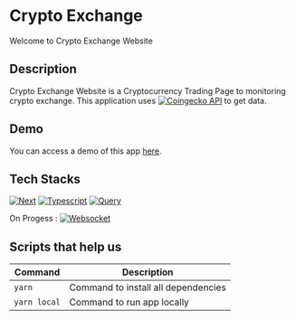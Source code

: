 # Crypto Exchange

Welcome to Crypto Exchange Website

## Description

Crypto Exchange Website is a Cryptocurrency Trading Page to monitoring crypto exchange. This application uses [![Coingecko API][CoinGecko]][CoinGecko-url] to get data.

## Demo

You can access a demo of this app [here](https://crypto-exchange-puce.vercel.app/).

## Tech Stacks

[![Next][Next.js]][Next-url] [![Typescript][Ts]][Ts-url] [![Query][React-query]][React-query-url]

On Progess :
[![Websocket][Socket]][Socket-url]

## Scripts that help us

| Command      | Description                         |
| ------------ | ----------------------------------- |
| `yarn`       | Command to install all dependencies |
| `yarn local` | Command to run app locally          |

<!-- MARKDOWN LINKS & IMAGES -->
<!-- https://www.markdownguide.org/basic-syntax/#reference-style-links -->

[Docker-img]: https://img.shields.io/badge/Docker-%230077B5.svg?&style=for-the-badge&logo=docker&logoColor=white
[Docker-url]: https://www.docker.com/
[Next.js]: https://img.shields.io/badge/Next%20JS-000000?style=for-the-badge&logo=next.js&logoColor=white
[Next-url]: https://nextjs.org/
[React-query]: https://img.shields.io/badge/React%20Query-873E23?style=for-the-badge&logo=react-query&logoColor=white
[React-query-url]: https://tanstack.com/query/v3/
[CoinGecko]: https://img.shields.io/badge/Coingecko%20Api-3CB371?style=for-the-badge&logo=coingecko&logoColor=white
[CoinGecko-url]: https://www.coingecko.com/en/api/documentation
[Socket]: https://img.shields.io/badge/Websocket-4682B4?style=for-the-badge&logo=socket&logoColor=white
[Socket-url]: https://www.npmjs.com/package/react-use-websocket
[Ts]: https://img.shields.io/badge/Typescript-000000?style=for-the-badge&logo=typescript&logoColor=yellow
[Ts-url]: https://www.typescriptlang.org/
